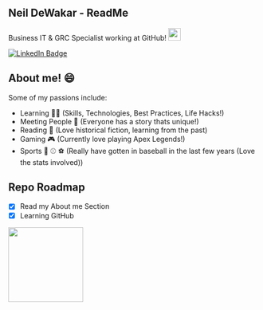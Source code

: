 ## Neil DeWakar - ReadMe
Business IT & GRC Specialist working at GitHub!
<img src="https://media.giphy.com/media/du3J3cXyzhj75IOgvA/giphy.gif" width="25" height="25"/>

<div id="badges">
  <a href="https://www.linkedin.com/in/neil-dewakar-785233113/">
    <img src="https://img.shields.io/badge/LinkedIn-blue?style=for-the-badge&logo=linkedin&logoColor=red" alt="LinkedIn Badge"/>
  </a>
</div>

## About me! 😄
Some of my passions include:
- Learning 🧑‍💻 (Skills, Technologies, Best Practices, Life Hacks!)
- Meeting People 🤝 (Everyone has a story thats unique!)
- Reading 📖 (Love historical fiction, learning from the past) 
- Gaming 🎮 (Currently love playing Apex Legends!)
- Sports 🏈 ⚾ ⚽ (Really have gotten in baseball in the last few years (Love the stats involved))



## Repo Roadmap

- [x] Read my About me Section
- [x] Learning GitHub
<img src="https://media.giphy.com/media/cnhpl4IeYgU7MCBdV2/giphy.gif" width="150" height="150"/>

